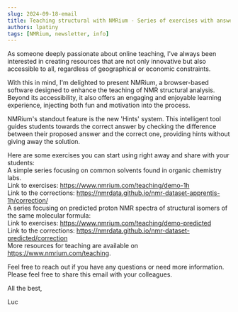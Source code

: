 ```yaml
---
slug: 2024-09-18-email
title: Teaching structural with NMRium - Series of exercises with answers
authors: lpatiny
tags: [NMRium, newsletter, info]
---
```


As someone deeply passionate about online teaching, I've always been interested in creating resources that are not only innovative but also accessible to all, regardless of geographical or economic constraints.

With this in mind, I'm delighted to present NMRium, a browser-based software designed to enhance the teaching of NMR structural analysis. Beyond its accessibility, it also offers an engaging and enjoyable learning experience, injecting both fun and motivation into the process.

NMRium's standout feature is the new 'Hints' system. This intelligent tool guides students towards the correct answer by checking the difference between their proposed answer and the correct one, providing hints without giving away the solution.

Here are some exercises you can start using right away and share with your students:  
A simple series focusing on common solvents found in organic chemistry labs.  
Link to exercises: https://www.nmrium.com/teaching/demo-1h  
Link to the corrections: https://nmrdata.github.io/nmr-dataset-apprentis-1h/correction/  
A series focusing on predicted proton NMR spectra of structural isomers of the same molecular formula:  
Link to exercises: https://www.nmrium.com/teaching/demo-predicted  
Link to the corrections: https://nmrdata.github.io/nmr-dataset-predicted/correction  
More resources for teaching are available on https://www.nmrium.com/teaching.

Feel free to reach out if you have any questions or need more information. Please feel free to share this email with your colleagues.

All the best,

Luc
